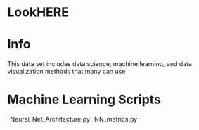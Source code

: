 # LookHERE

# Info
This data set includes data science, machine learning, and data visualization methods that many can use

# Machine Learning Scripts
-Neural_Net_Architecture.py
-NN_metrics.py
